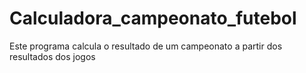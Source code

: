# Calculadora_campeonato_futebol
Este programa calcula o resultado de um campeonato a partir dos resultados dos jogos

